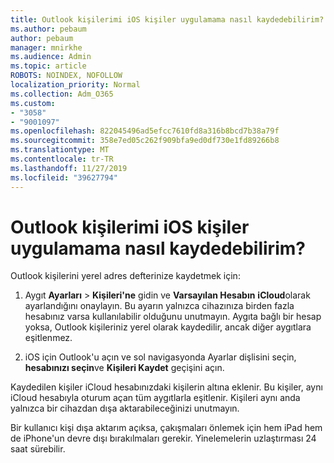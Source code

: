 ```yaml
---
title: Outlook kişilerimi iOS kişiler uygulamama nasıl kaydedebilirim?
ms.author: pebaum
author: pebaum
manager: mnirkhe
ms.audience: Admin
ms.topic: article
ROBOTS: NOINDEX, NOFOLLOW
localization_priority: Normal
ms.collection: Adm_O365
ms.custom:
- "3058"
- "9001097"
ms.openlocfilehash: 822045496ad5efcc7610fd8a316b8bcd7b38a79f
ms.sourcegitcommit: 358e7ed05c262f909bfa9ed0df730e1fd89266b8
ms.translationtype: MT
ms.contentlocale: tr-TR
ms.lasthandoff: 11/27/2019
ms.locfileid: "39627794"
---
```

# <a name="how-do-i-save-my-outlook-contacts-to-my-ios-contacts-app"></a>Outlook kişilerimi iOS kişiler uygulamama nasıl kaydedebilirim?

Outlook kişilerini yerel adres defterinize kaydetmek için:
 
1. Aygıt **Ayarları** > **Kişileri'ne** gidin ve **Varsayılan Hesabın** **iCloud**olarak ayarlandığını onaylayın. Bu ayarın yalnızca cihazınıza birden fazla hesabınız varsa kullanılabilir olduğunu unutmayın. Aygıta bağlı bir hesap yoksa, Outlook kişileriniz yerel olarak kaydedilir, ancak diğer aygıtlara eşitlenmez.
 
2. iOS için Outlook'u açın ve sol navigasyonda Ayarlar dişlisini seçin, **hesabınızı seçin**ve **Kişileri Kaydet** geçişini açın.
 
Kaydedilen kişiler iCloud hesabınızdaki kişilerin altına eklenir. Bu kişiler, aynı iCloud hesabıyla oturum açan tüm aygıtlarla eşitlenir. Kişileri aynı anda yalnızca bir cihazdan dışa aktarabileceğinizi unutmayın.
 
Bir kullanıcı kişi dışa aktarım açıksa, çakışmaları önlemek için hem iPad hem de iPhone'un devre dışı bırakılmaları gerekir. Yinelemelerin uzlaştırması 24 saat sürebilir.